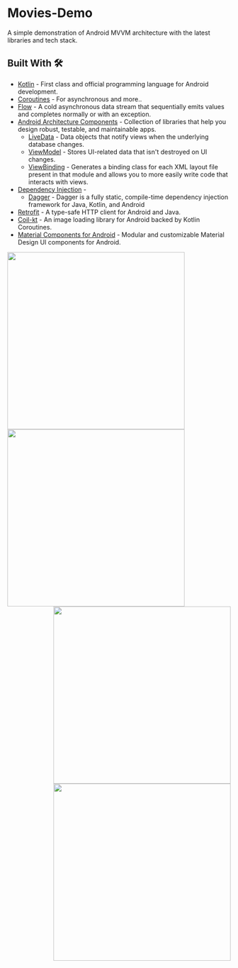 # Movies-Demo

A simple demonstration of Android MVVM architecture with the latest libraries and tech stack.

## Built With 🛠
- [Kotlin](https://kotlinlang.org/) - First class and official programming language for Android development.
- [Coroutines](https://kotlinlang.org/docs/reference/coroutines-overview.html) - For asynchronous and more..
- [Flow](https://kotlin.github.io/kotlinx.coroutines/kotlinx-coroutines-core/kotlinx.coroutines.flow/-flow/) - A cold asynchronous data stream that sequentially emits values and completes normally or with an exception.
- [Android Architecture Components](https://developer.android.com/topic/libraries/architecture) - Collection of libraries that help you design robust, testable, and maintainable apps.
  - [LiveData](https://developer.android.com/topic/libraries/architecture/livedata) - Data objects that notify views when the underlying database changes.
  - [ViewModel](https://developer.android.com/topic/libraries/architecture/viewmodel) - Stores UI-related data that isn't destroyed on UI changes. 
  - [ViewBinding](https://developer.android.com/topic/libraries/view-binding) - Generates a binding class for each XML layout file present in that module and allows you to more easily write code that interacts with views.
- [Dependency Injection](https://developer.android.com/training/dependency-injection) - 
  - [Dagger](https://dagger.dev/) - Dagger is a fully static, compile-time dependency injection framework for Java, Kotlin, and Android
- [Retrofit](https://square.github.io/retrofit/) - A type-safe HTTP client for Android and Java.
- [Coil-kt](https://coil-kt.github.io/coil/) - An image loading library for Android backed by Kotlin Coroutines.
- [Material Components for Android](https://github.com/material-components/material-components-android) - Modular and customizable Material Design UI components for Android.

<div align="left">
    <img src="https://github.com/maraj91/movieDemoMVVM/blob/main/screenshot/Screenshot_1629726397.png" width="400px"</img> 
    <img src="https://github.com/maraj91/movieDemoMVVM/blob/main/screenshot/Screenshot_1629726403.png" width="400px"</img> 
</div>


<div align="right">
    <img src="https://github.com/maraj91/movieDemoMVVM/blob/main/screenshot/Screenshot_1629726421.png" width="400px"</img> 
    <img src="https://github.com/maraj91/movieDemoMVVM/blob/main/screenshot/Screenshot_1629726428.png" width="400px"</img> 
</div>

